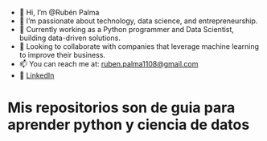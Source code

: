- 👋 Hi, I’m @Rubén Palma
- 👀 I’m passionate about technology, data science, and entrepreneurship.
- 🌱 Currently working as a Python programmer and Data Scientist, building data-driven solutions.
- 💼 Looking to collaborate with companies that leverage machine learning to improve their business.
- 📫 You can reach me at: ruben.palma1108@gmail.com
- 🔗 [LinkedIn](https://www.linkedin.com/in/rub%C3%A9n-fernando-palma-medina/)

# Mis repositorios son de guia para aprender python y ciencia de datos


<!---
RubenGithub1108/RubenGithub1108 is a ✨ special ✨ repository because its `README.md` (this file) appears on your GitHub profile.
You can click the Preview link to take a look at your changes.
--->

